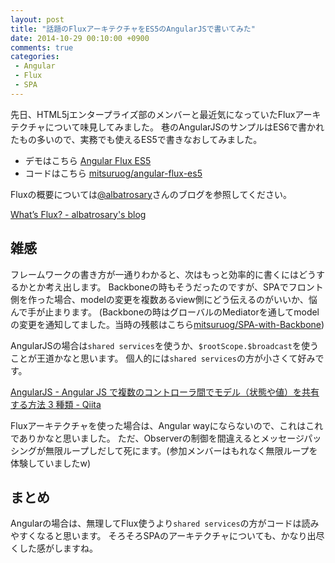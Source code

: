 ```yaml
---
layout: post
title: "話題のFluxアーキテクチャをES5のAngularJSで書いてみた"
date: 2014-10-29 00:10:00 +0900
comments: true
categories:
 - Angular
 - Flux
 - SPA
---
```


先日、HTML5jエンタープライズ部のメンバーと最近気になっていたFluxアーキテクチャについて味見してみました。
巷のAngularJSのサンプルはES6で書かれたもの多いので、実務でも使えるES5で書きなおしてみました。

* デモはこちら [Angular Flux ES5](http://mitsuruog.github.io/angular-flux-es5/)
* コードはこちら [mitsuruog/angular-flux-es5](https://github.com/mitsuruog/angular-flux-es5)

<!-- more -->

Fluxの概要については[@albatrosary](https://twitter.com/albatrosary)さんのブログを参照してください。

[What’s Flux? - albatrosary's blog](http://albatrosary.hateblo.jp/entry/2014/10/22/131302)

## 雑感

フレームワークの書き方が一通りわかると、次はもっと効率的に書くにはどうするかとか考え出します。
Backboneの時もそうだったのですが、SPAでフロント側を作った場合、modelの変更を複数あるview側にどう伝えるのがいいか、悩んで手が止まります。
(Backboneの時はグローバルのMediatorを通してmodelの変更を通知してました。当時の残骸はこちら[mitsuruog/SPA-with-Backbone](https://github.com/mitsuruog/SPA-with-Backbone))

AngularJSの場合は`shared services`を使うか、`$rootScope.$broadcast`を使うことが王道かなと思います。
個人的には`shared services`の方が小さくて好みです。

[AngularJS - Angular JS で複数のコントローラ間でモデル（状態や値）を共有する方法 3 種類 - Qiita](http://qiita.com/sunny4381/items/aeae1e154346b5cf6009)

Fluxアーキテクチャを使った場合は、Angular wayにならないので、これはこれでありかなと思いました。
ただ、Observerの制御を間違えるとメッセージパッシングが無限ループしだして死にます。(参加メンバーはもれなく無限ループを体験していましたw)

## まとめ

Angularの場合は、無理してFlux使うより`shared services`の方がコードは読みやすくなると思います。
そろそろSPAのアーキテクチャについても、かなり出尽くした感がしますね。
